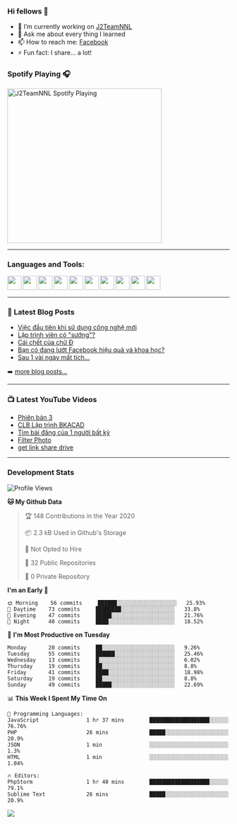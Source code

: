 ### Hi fellows 👋

- 🔭 I’m currently working on [J2TeamNNL]
- 💬 Ask me about every thing I learned
- 📫 How to reach me: [Facebook]
- ⚡ Fun fact: I share... a lot!


### Spotify Playing 🎧
[<img src="https://spotify-playing-git-master.j2teamnnl.vercel.app/api/spotify-playing" alt="J2TeamNNL Spotify Playing" width="350" />](https://open.spotify.com/user/31ghget3jspvgpjwbv5pcwli3smab)

---

### Languages and Tools:
<img align='left' height="32" width="32" src="https://cdn.jsdelivr.net/npm/simple-icons@v3/icons/sublimetext.svg" />
<img align='left' height="32" width="32" src="https://cdn.jsdelivr.net/npm/simple-icons@v3/icons/jetbrains.svg" />
<img align='left' height="32" width="32" src="https://cdn.jsdelivr.net/npm/simple-icons@v3/icons/php.svg" />
<img align='left' height="32" width="32" src="https://cdn.jsdelivr.net/npm/simple-icons@v3/icons/javascript.svg" />
<img align='left' height="32" width="32" src="https://cdn.jsdelivr.net/npm/simple-icons@v3/icons/html5.svg" />
<img align='left' height="32" width="32" src="https://cdn.jsdelivr.net/npm/simple-icons@v3/icons/css3.svg" />
<img align='left' height="32" width="32" src="https://cdn.jsdelivr.net/npm/simple-icons@v3/icons/laravel.svg" />
<img align='left' height="32" width="32" src="https://cdn.jsdelivr.net/npm/simple-icons@v3/icons/mysql.svg" />
<img align='left' height="32" width="32" src="https://cdn.jsdelivr.net/npm/simple-icons@v3/icons/mongodb.svg" />
<img align='left' height="32" width="32" src="https://cdn.jsdelivr.net/npm/simple-icons@v3/icons/mysql.svg" />

<br>
<br>

---

### 📕 Latest Blog Posts
<!-- BLOG-POST-LIST:START -->
- [Việc đầu tiên khi sử dụng công nghệ mới](https://j2teamnnl.blogspot.com/2020/07/viec-au-tien-khi-su-dung-cong-nghe-moi.html)
- [Lập trình viên có "sướng"?](https://j2teamnnl.blogspot.com/2020/03/lap-trinh-vien-co.html)
- [Cái chết của chữ Đ](https://j2teamnnl.blogspot.com/2020/01/cai-chet-cua-chu.html)
- [Bạn có đang lướt Facebook hiệu quả và khoa học?](https://j2teamnnl.blogspot.com/2019/08/ban-co-ang-luot-web-hieu-qua-va-khoa-hoc.html)
- [Sau 1 vài ngày mất tích...](https://j2teamnnl.blogspot.com/2019/08/sau-1-vai-ngay-mat-tich.html)
<!-- BLOG-POST-LIST:END -->
➡️ [more blog posts...](https://j2teamnnl.blogspot.com)

---

### 📺 Latest YouTube Videos
<!-- YOUTUBE:START -->
- [Phiên bản 3](https://www.youtube.com/watch?v=4mnEEnLgr2E)
- [CLB Lập trình BKACAD](https://www.youtube.com/watch?v=qBt6Z4il53Y)
- [Tìm bài đăng của 1 người bất kỳ](https://www.youtube.com/watch?v=PyvfvB-l7LA)
- [Filter Photo](https://www.youtube.com/watch?v=5vnjtl5S0Ig)
- [get link share drive](https://www.youtube.com/watch?v=y2nTZzPRxAI)
<!-- YOUTUBE:END -->

---
### Development Stats
<!--START_SECTION:waka-->
![Profile Views](http://img.shields.io/badge/Profile%20Views-92-blue)

**🐱 My Github Data** 

> 🏆 148 Contributions in the Year 2020
 > 
> 📦 2.3 kB Used in Github's Storage 
 > 
> 🚫 Not Opted to Hire
 > 
> 📜 32 Public Repositories
 > 
> 🔑 0 Private Repository 
 > 
**I'm an Early 🐤** 

```text
🌞 Morning    56 commits     ██████░░░░░░░░░░░░░░░░░░░   25.93% 
🌆 Daytime    73 commits     ████████░░░░░░░░░░░░░░░░░   33.8% 
🌃 Evening    47 commits     █████░░░░░░░░░░░░░░░░░░░░   21.76% 
🌙 Night      40 commits     ████░░░░░░░░░░░░░░░░░░░░░   18.52%

```
📅 **I'm Most Productive on Tuesday** 

```text
Monday       20 commits     ██░░░░░░░░░░░░░░░░░░░░░░░   9.26% 
Tuesday      55 commits     ██████░░░░░░░░░░░░░░░░░░░   25.46% 
Wednesday    13 commits     █░░░░░░░░░░░░░░░░░░░░░░░░   6.02% 
Thursday     19 commits     ██░░░░░░░░░░░░░░░░░░░░░░░   8.8% 
Friday       41 commits     ████░░░░░░░░░░░░░░░░░░░░░   18.98% 
Saturday     19 commits     ██░░░░░░░░░░░░░░░░░░░░░░░   8.8% 
Sunday       49 commits     █████░░░░░░░░░░░░░░░░░░░░   22.69%

```


📊 **This Week I Spent My Time On** 

```text
💬 Programming Languages: 
JavaScript               1 hr 37 mins        ███████████████████░░░░░░   76.76% 
PHP                      26 mins             █████░░░░░░░░░░░░░░░░░░░░   20.9% 
JSON                     1 min               ░░░░░░░░░░░░░░░░░░░░░░░░░   1.3% 
HTML                     1 min               ░░░░░░░░░░░░░░░░░░░░░░░░░   1.04%

🔥 Editors: 
PhpStorm                 1 hr 40 mins        ███████████████████░░░░░░   79.1% 
Sublime Text             26 mins             █████░░░░░░░░░░░░░░░░░░░░   20.9%

```


<!--END_SECTION:waka-->

<img align="left" src="https://github-readme-stats-git-master.j2teamnnl.vercel.app/api?username=J2TeamNNL&show_icons=true&hide_border=true" />


[J2TeamNNL]: https://j2teamnnl.com/
[Facebook]: https://fb.me/j2teamnnl
